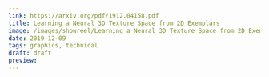 ```yaml
---
link: https://arxiv.org/pdf/1912.04158.pdf
title: Learning a Neural 3D Texture Space from 2D Exemplars
image: /images/showreel/Learning a Neural 3D Texture Space from 2D Exemplars.jpg
date: 2019-12-09
tags: graphics, technical
draft: draft
preview:
---
```



